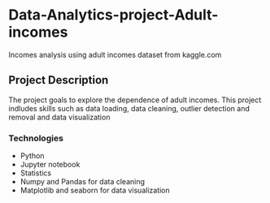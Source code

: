 # Data-Analytics-project-Adult-incomes
Incomes analysis using adult incomes dataset from kaggle.com

## Project Description
The project goals to explore the dependence of adult incomes. This project indludes skills such as data loading, data cleaning, outlier detection and removal and data visualization


### Technologies
* Python
* Jupyter notebook
* Statistics
* Numpy and Pandas for data cleaning
* Matplotlib and seaborn for data visualization

